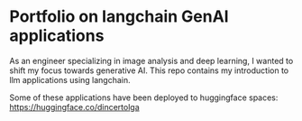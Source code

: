 # Portfolio on langchain GenAI applications
As an engineer specializing in image analysis and deep learning, I wanted to shift my focus towards generative AI.
This repo contains my introduction to llm applications using langchain. 

Some of these applications have been deployed to huggingface spaces: https://huggingface.co/dincertolga
